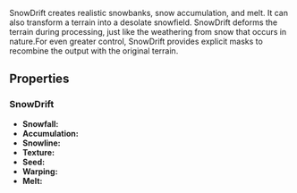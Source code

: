 SnowDrift creates realistic snowbanks, snow accumulation, and melt. It can also transform a terrain into a desolate snowfield. SnowDrift deforms the terrain during processing, just like the weathering from snow that occurs in nature.For even greater control, SnowDrift provides explicit masks to recombine the output with the original terrain.

## Properties

### SnowDrift

- **Snowfall:**
- **Accumulation:**
- **Snowline:**
- **Texture:**
- **Seed:**
- **Warping:**
- **Melt:**